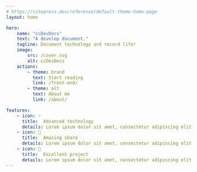 ```yaml
---
# https://vitepress.dev/reference/default-theme-home-page
layout: home

hero:
    name: "ccDevDocs"
    text: "A develop document."
    tagline: Document technology and record life!
    image:
        src: /cover.svg
        alt: ccDevDocs
    actions:
        - theme: brand
          text: Start reading
          link: /front-end/
        - theme: alt
          text: About me
          link: /about/

features:
    - icon: ✨
      title:  Advanced technology
      details: Lorem ipsum dolor sit amet, consectetur adipiscing elit
    - icon: 🏹
      title:  Amazing share
      details: Lorem ipsum dolor sit amet, consectetur adipiscing elit
    - icon: 🚀
      title:  Excellent project
      details: Lorem ipsum dolor sit amet, consectetur adipiscing elit
---
```


